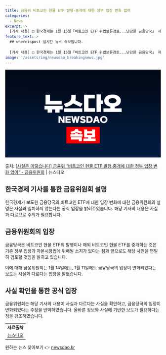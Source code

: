 ```yaml
---
title: 금융위 비트코인 현물 ETF 발행·중개에 대한 정부 입장 변화 없어
categories:
  - News
excerpt: >
  [기사 내용] □ 한국경제는 1월 15일「비트코인 ETF 위법보류검토...난감한 금융당국」 제하의 기사에서 …
feature_text: >
  ## whereispost 실시간 뉴스 속보입니다.

  [기사 내용] □ 한국경제는 1월 15일「비트코인 ETF 위법보류검토...난감한 금융당국」 제하의 기사에서 …
image: '/assets/img/newsdao_breakingnews.jpg'
---
```


![뉴스다오 속보](/assets/img/newsdao_breakingnews.jpg)

<p>출처: <a href="https://newsdao.kr/2997" rel="dofollow">[사실은 이렇습니다] 금융위 “비트코인 현물 ETF 발행·중개에 대한 정부 입장 변화 없어” - 금융위원회</a> | 뉴스다오</p>

<h2 data-ke-size="size26">한국경제 기사를 통한 금융위원회 설명</h2>
한국경제가 보도한 금융당국의 비트코인 ETF에 대한 입장 변화에 대한 금융위원회의 설명은 사실과 일치하지 않는다는 공식 입장을 밝혀주었습니다. 해당 기사의 내용은 사실과 다르므로 주의가 필요합니다.

<h2 data-ke-size="size26">금융위원회의 입장</h2>
금융당국은 비트코인 현물 ETF의 발행이나 해외 비트코인 현물 ETF를 중개하는 것은 기존 정부 입장과 자본시장법에 위배될 소지가 있다는 점과 앞으로도 해당 사안을 면밀히 검토할 것임을 밝히고 있습니다.

<p data-ke-size="size16">이에 대해 금융위원회는 1월 14일에도, 1월 11일에도 금융당국의 입장이 변화되었다는 보도는 사실과 다르다는 입장을 밝혔습니다.</p>

<h2 data-ke-size="size26">사실 확인을 통한 공식 입장</h2>
금융위원회는 해당 기사의 내용이 사실과 다르다는 사실을 확인하고, 금융당국의 입장이 변화되었다는 주장을 반박하였습니다. 올바른 정보와 사실에 기반한 보도가 필요하다는 점을 강조하였습니다.

<table>
  <tr>
    <td style="text-align: center; height: 17px;"><b>자료출처</b></td>
  </tr>
  <tr>
    <td style="text-align: center; height: 17px;"><a href="https://newsdao.kr/2997">뉴스다오</a></td>
  </tr>
</table> 

원하는 뉴스 찾아보기 👉 <a href="https://newsdao.kr" rel="dofollow">newsdao.kr</a>


